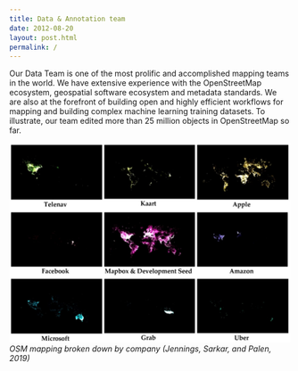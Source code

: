 ```yaml
---
title: Data & Annotation team 
date: 2012-08-20
layout: post.html
permalink: /
---
```


Our Data Team is one of the most prolific and accomplished mapping teams in the world. We have extensive experience with the OpenStreetMap ecosystem, geospatial software ecosystem and metadata standards. We are also at the forefront of building open and highly efficient workflows for mapping and building complex machine learning training datasets. To illustrate, our team edited more than 25 million objects in OpenStreetMap so far.

![](assets/images/osm-mapping-by-company.jpg)
*OSM mapping broken down by company (Jennings, Sarkar, and Palen, 2019)*